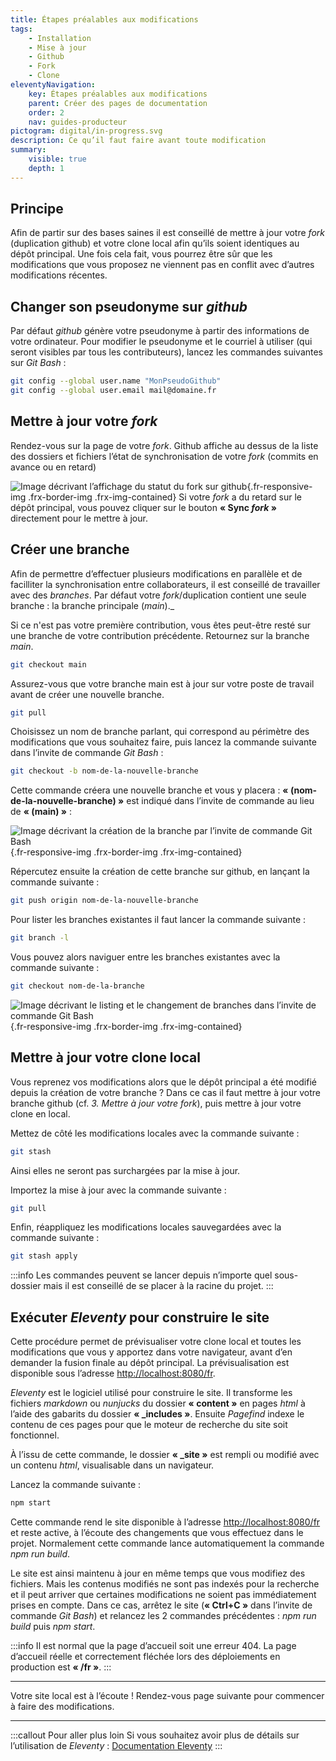 ```yaml
---
title: Étapes préalables aux modifications
tags:
    - Installation
    - Mise à jour
    - Github
    - Fork
    - Clone
eleventyNavigation:
    key: Étapes préalables aux modifications
    parent: Créer des pages de documentation
    order: 2
    nav: guides-producteur
pictogram: digital/in-progress.svg
description: Ce qu’il faut faire avant toute modification
summary:
    visible: true
    depth: 1
---
```


## Principe

Afin de partir sur des bases saines il est conseillé de mettre à jour votre _<span lang="en">fork</span>_ (duplication github) et votre clone local afin qu’ils soient identiques au dépôt principal. Une fois cela fait, vous pourrez être sûr que les modifications que vous proposez ne viennent pas en conflit avec d’autres modifications récentes.

## Changer son pseudonyme sur _github_

Par défaut _github_ génère votre pseudonyme à partir des informations de votre ordinateur. Pour modifier le pseudonyme et le courriel à utiliser (qui seront visibles par tous les contributeurs), lancez les commandes suivantes sur *Git Bash* :

```bash
git config --global user.name "MonPseudoGithub"
git config --global user.email mail@domaine.fr
```

## Mettre à jour votre _<span lang="en">fork</span>_

Rendez-vous sur la page de votre _<span lang="en">fork</span>_. Github affiche au dessus de la liste des dossiers et fichiers l’état de synchronisation de votre _<span lang="en">fork</span>_ (commits en avance ou en retard)

![Image décrivant l’affichage du statut du fork sur github](/img/guides-producteur/creer-des-pages-de-documentation/etapes-prealables-aux-modifications/01_Statut-fork-sur-github.png){.fr-responsive-img .frx-border-img .frx-img-contained}
Si votre _<span lang="en">fork</span>_ a du retard sur le dépôt principal, vous pouvez cliquer sur le bouton **« Sync _<span lang="en">fork</span>_ »** directement pour le mettre à jour.

## Créer une branche

Afin de permettre d’effectuer plusieurs modifications en parallèle et de facilliter la synchronisation entre collaborateurs, il est conseillé de travailler avec des _branches_. Par défaut votre _<span lang="en">fork</span>_/duplication contient une seule branche : la branche principale (_<span lang="en">main</span>_)._

Si ce n'est pas votre première contribution, vous êtes peut-être resté sur une branche de votre contribution précédente. Retournez sur la branche _<span lang="en">main</span>_.

```bash
git checkout main
```

Assurez-vous que votre branche main est à jour sur votre poste de travail avant de créer une nouvelle branche.

```bash
git pull
```

Choisissez un nom de branche parlant, qui correspond au périmètre des modifications que vous souhaitez faire, puis lancez la commande suivante dans l’invite de commande *Git Bash* :

```bash
git checkout -b nom-de-la-nouvelle-branche
```

Cette commande créera une nouvelle branche et vous y placera : **« (nom-de-la-nouvelle-branche) »** est indiqué dans l’invite de commande au lieu de **« (main) »** :

![Image décrivant la création de la branche par l’invite de commande Git Bash](/img/guides-producteur/creer-des-pages-de-documentation/etapes-prealables-aux-modifications/02_Creation-branche.png){.fr-responsive-img .frx-border-img .frx-img-contained}

Répercutez ensuite la création de cette branche sur github, en lançant la commande suivante :

```bash
git push origin nom-de-la-nouvelle-branche
```

Pour lister les branches existantes il faut lancer la commande suivante :

```bash
git branch -l
```

Vous pouvez alors naviguer entre les branches existantes avec la commande suivante :

```bash
git checkout nom-de-la-branche
```

![Image décrivant le listing et le changement de branches dans l’invite de commande Git Bash](/img/guides-producteur/creer-des-pages-de-documentation/etapes-prealables-aux-modifications/03_Liste-des-branches.png){.fr-responsive-img .frx-border-img .frx-img-contained}

## Mettre à jour votre clone local

Vous reprenez vos modifications alors que le dépôt principal a été modifié depuis la création de votre branche ? Dans ce cas il faut mettre à jour votre branche github (cf. _3. Mettre à jour votre fork_), puis mettre à jour votre clone en local.

Mettez de côté les modifications locales avec la commande suivante :

```bash
git stash
```

Ainsi elles ne seront pas surchargées par la mise à jour.

Importez la mise à jour avec la commande suivante :

```bash
git pull
```
Enfin, réappliquez les modifications locales sauvegardées avec la commande suivante :

```bash
git stash apply
```

:::info
Les commandes peuvent se lancer depuis n’importe quel sous-dossier mais il est conseillé de se placer à la racine du projet.
:::

## Exécuter _Eleventy_ pour construire le site

Cette procédure permet de prévisualiser votre clone local et toutes les modifications que vous y apportez dans votre navigateur, avant d’en demander la fusion finale au dépôt principal. La prévisualisation est disponible sous l’adresse <a href="http://localhost:8080/fr" target="_blank" rel="noopener noreferrer" title="http://localhost:8080/fr - ouvre une nouvelle fenêtre">http://localhost:8080/fr</a>.

_Eleventy_ est le logiciel utilisé pour construire le site. Il transforme les fichiers _markdown_ ou _nunjucks_ du dossier **« content »** en pages _html_ à l’aide des gabarits du dossier **« _includes »**. Ensuite _Pagefind_ indexe le contenu de ces pages pour que le moteur de recherche du site soit fonctionnel.

À l’issu de cette commande, le dossier **« _site »** est rempli ou modifié avec un contenu _html_, visualisable dans un navigateur.

Lancez la commande suivante :

```bash
npm start
```

Cette commande rend le site disponible à l’adresse <a href="http://localhost:8080/fr" target="_blank" rel="noopener noreferrer" title="http://localhost:8080/fr - ouvre une nouvelle fenêtre">http://localhost:8080/fr</a> et reste active, à l’écoute des changements que vous effectuez dans le projet. Normalement cette commande lance automatiquement la commande _npm run build_.

Le site est ainsi maintenu à jour en même temps que vous modifiez des fichiers. Mais les contenus modifiés ne sont pas indexés pour la recherche et il peut arriver que certaines modifications ne soient pas immédiatement prises en compte. Dans ce cas, arrêtez le site (**« Ctrl+C »** dans l’invite de commande _Git Bash_) et relancez les 2 commandes précédentes : _npm run build_ puis _npm start_.

:::info
Il est normal que la page d’accueil soit une erreur 404. La page d’accueil réelle et correctement fléchée lors des déploiements en production est **« /fr »**.
:::

---

Votre site local est à l’écoute ! Rendez-vous page suivante pour commencer à faire des modifications.

---

:::callout Pour aller plus loin
Si vous souhaitez avoir plus de détails sur l’utilisation de *Eleventy* :
<a href="https://codegouvfr.github.io/eleventy-dsfr/fr/blog/navigation/" target="_blank" rel="noopener noreferrer" title="Documentation Eleventy - ouvre une nouvelle fenêtre">Documentation Eleventy</a>
:::
